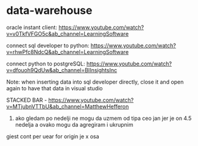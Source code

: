 # data-warehouse

oracle instant client: https://www.youtube.com/watch?v=v0TkfVFGO5c&ab_channel=LearningSoftware

connect sql developer to python: https://www.youtube.com/watch?v=rhwPfc8NdcQ&ab_channel=LearningSoftware

connect python to postgreSQL: https://www.youtube.com/watch?v=dfouoh9QdUw&ab_channel=BIInsightsInc

Note: when inserting data into sql developer directly, close it and open again to have that data in visual studio


STACKED BAR - https://www.youtube.com/watch?v=MTjubnVTTbU&ab_channel=MatthewHefferon

1. ako gledam po nedelji ne mogu da uzmem od tipa ceo jan jer je on 4.5 nedelja a ovako mogu da agregiram i ukrupnim

giest cont per uear for origin je x osa
